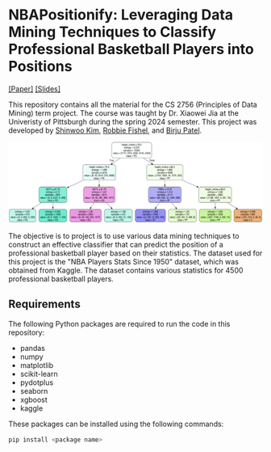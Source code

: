 # NBAPositionify: Leveraging Data Mining Techniques to Classify Professional Basketball Players into Positions

[[Paper]](./docs/report.pdf) [[Slides]](./docs/slides.pptx)

This repository contains all the material for the CS 2756 (Principles of Data Mining) term project. The course was taught by Dr. Xiaowei Jia at the Univeristy of Pittsburgh during the spring 2024 semester. This project was developed by [Shinwoo Kim](https://github.com/shinwookim), [Robbie Fishel](https://github.com/FishOfPitt116), and [Birju Patel](https://github.com/birjusuketupatel). 


![Decision Tree Generated in the Project](./decision-tree.png)


The objective is to project is to use various data mining techniques to construct an effective classifier that can predict the position of a professional basketball player based on their statistics. The dataset used for this project is the "NBA Players Stats Since 1950" dataset, which was obtained from Kaggle. The dataset contains various statistics for 4500 professional basketball players.

## Requirements
The following Python packages are required to run the code in this repository:
- pandas
- numpy
- matplotlib
- scikit-learn
- pydotplus
- seaborn
- xgboost
- kaggle

These packages can be installed using the following commands:
```bash
pip install <package name>
```

